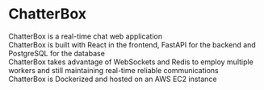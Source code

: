 # ChatterBox

ChatterBox is a real-time chat web application  
ChatterBox is built with React in the frontend, FastAPI for the backend and PostgreSQL for the database  
ChatterBox takes advantage of WebSockets and Redis to employ multiple workers and still maintaining real-time reliable communications  
ChatterBox is Dockerized and hosted on an AWS EC2 instance
